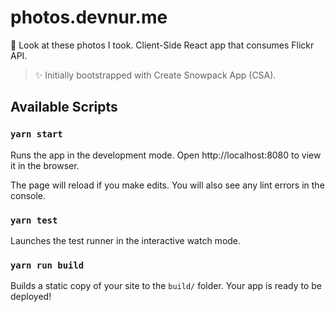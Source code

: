 # photos.devnur.me

📸 Look at these photos I took. Client-Side React app that consumes Flickr API.

> ✨ Initially bootstrapped with Create Snowpack App (CSA).

## Available Scripts

### `yarn start`

Runs the app in the development mode.
Open http://localhost:8080 to view it in the browser.

The page will reload if you make edits.
You will also see any lint errors in the console.

### `yarn test`

Launches the test runner in the interactive watch mode.

### `yarn run build`

Builds a static copy of your site to the `build/` folder.
Your app is ready to be deployed!
